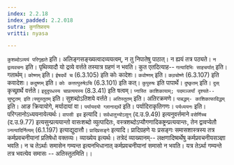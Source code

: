 ```yaml
---
index: 2.2.18
index_padded: 2.2.018
sutra: कुगतिप्रादयः
vritti: nyasa

---
```

`कुशब्दोऽव्ययं परिगृह्यते` इति। अलिङ्गसङ्ख्यत्वादव्ययत्वम्, न तु निपातेषु पाठात्। न ह्ययं तत्र पठ्यते। `न द्रव्यवचनः` इति। पृथिव्यादौ यो द्रव्ये वर्त्तते तस्यात्र ग्रहणं न भवति। कुत एतदित्याह-- `गत्यादिभिः साहचर्यात्` इति। गतार्थम्।
`कोष्णम्` इति। `ईषदर्थे च` (6.3.105) इति कोः कादेशः। `कवोष्णम्` इति। `कव़चोष्णे` (6.3.107) इति कवादेशः। `कदुष्णम्` इति। `कोः कत्तत्पुरुषेऽचि` (6.3.101) इति कत्। `कुपुरुषः` इति पापार्थे। `दुष्कृतम्` इति। `दुस्` कृच्छ्रार्थे वर्त्तते। `इदुदुपधस्य चाप्रत्ययस्य` (8.3.41) इति षत्वम्। `प्नास्ति काशिकायाम्; पदमञ्जर्यां दृश्यते-- सुष्टुतम् इति।फ्सुस्तुतम्` इति। सुशब्दोऽतिशये वर्त्तते। `अतिस्तुतम्` इति। अतिरक्रमणे। `पाबद्धम्- काशिकाफाविद्धम्` इति। आङ क्रियायोगे, मर्यादायां वा।
`पर्यायदयो ग्लानाद्यर्थे` इति। पर्यादिराकृतिगणः। `पर्यध्ययनः` इति। परिग्लानोऽध्ययनायेत्यर्थः। `वापसी इव` इत्यादि। `सर्वधातुभ्योऽसुन्` (द.उ.9.49) इत्यनुवर्त्तमाने `वसेर्णिच्च` (द.उ.9.77) इत्यसुन्प्रत्ययान्तो वासःशब्दो व्युत्पादितः, वस्त्रशब्दोऽप्यौगणादिकष्ट्रन्प्रत्ययान्तः, तेन द्वावप्येतौ `ञ्नत्यादिर्नित्यम्` (6.1.197) इत्याद्युदात्तौ।
`प्रादिप्रसङ्गे` इत्यादि। प्रादिग्रहणे यः प्रसङ्गः समासशास्त्रस्य तत्र कर्मप्रवचनीयानां प्रतिषेधो वक्तव्यः। व्याख्येय इत्यर्थः। तत्रेदं व्याख्यानम्-- लक्षणादिष्वर्थेषु कर्मप्रवचनीयसञ्ज्ञा भवति। न च तेऽर्थाः समासेन गम्यन्त इत्यनभिधानात् कर्मप्रवचनीयानां समासो न भवति। यत्र तेऽर्था गम्यन्ते तत्र भवत्येव समासः -- अतिस्तुतमिति।।